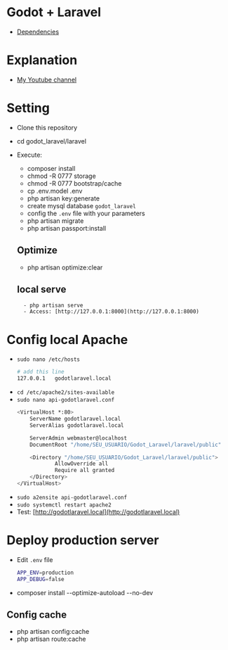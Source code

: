 # Godot + Laravel

- [Dependencies](DEPENDENCIES.md)

# Explanation
- [My Youtube channel](https://youtube.com.br/thiagobruno)

# Setting
- Clone this repository
- cd godot_laravel/laravel
- Execute:
    - composer install
    - chmod -R 0777 storage
    - chmod -R 0777 bootstrap/cache
    - cp .env.model .env
    - php artisan key:generate
    - create mysql database ```godot_laravel```
    - config the ```.env``` file with your parameters
    - php artisan migrate
    - php artisan passport:install

    ## Optimize
    - php artisan optimize:clear

    ## local serve
        - php artisan serve
        - Access: [http://127.0.0.1:8000](http://127.0.0.1:8000)

# Config local Apache
- ```sudo nano /etc/hosts```
    ```bash
    # add this line
    127.0.0.1   godotlaravel.local
    ```
- ```cd /etc/apache2/sites-available```
- ```sudo nano api-godotlaravel.conf```
    ```bash
    <VirtualHost *:80>
        ServerName godotlaravel.local
        ServerAlias godotlaravel.local

        ServerAdmin webmaster@localhost
        DocumentRoot "/home/SEU_USUARIO/Godot_Laravel/laravel/public"

        <Directory "/home/SEU_USUARIO/Godot_Laravel/laravel/public">
                AllowOverride all
                Require all granted
        </Directory>
    </VirtualHost>
    ```
- ```sudo a2ensite api-godotlaravel.conf```
- ```sudo systemctl restart apache2```
- Test: [http://godotlaravel.local](http://godotlaravel.local)

# Deploy production server
- Edit ```.env``` file
    ```bash
    APP_ENV=production
    APP_DEBUG=false
    ```
- composer install --optimize-autoload --no-dev

## Config cache
- php artisan config:cache
- php artisan route:cache